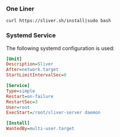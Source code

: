### One Liner

```
curl https://sliver.sh/install|sudo bash
```

### Systemd Service
The following systemd configuration is used:
```ini
[Unit]
Description=Sliver
After=network.target
StartLimitIntervalSec=0

[Service]
Type=simple
Restart=on-failure
RestartSec=3
User=root
ExecStart=/root/sliver-server daemon

[Install]
WantedBy=multi-user.target
```

